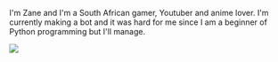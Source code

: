 I'm Zane and I'm a South African gamer, Youtuber and anime lover. I'm currently making a bot and it was hard for me since I am a beginner of Python programming but I'll manage.

<img src="https://github-readme-stats.vercel.app/api?username=ZaneRE544&theme=onedark&title_color=ffffff&icon_color=0000ff&show_icons=true&hide_border=true&include_all_commits=true&custom_title=ZaneRE%27s%20Github%20Stats"/>
